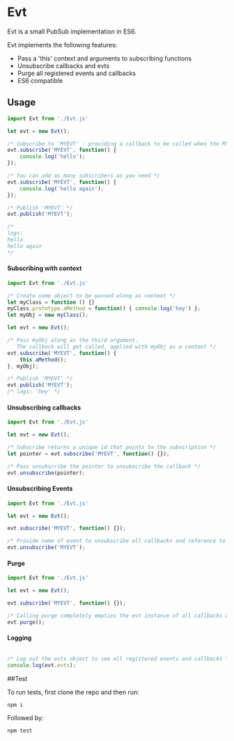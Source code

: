 # Evt

Evt is a small PubSub implementation in ES6.

Evt implements the following features: 

* Pass a 'this' context and arguments to subscribing functions
* Unsubscribe callbacks and evts
* Purge all registered events and callbacks
* ES6 compatible

## Usage 


```js
import Evt from './Evt.js'

let evt = new Evt();

/* Subscribe to 'MYEVT' - providing a callback to be called when the MYEVT event is published  */
evt.subscribe('MYEVT', function() {
    console.log('hello'); 
});

/* You can add as many subscribers as you need */
evt.subscribe('MYEVT', function() {
    console.log('hello again'); 
});

/* Publish 'MYEVT' */
evt.publish('MYEVT');

/* 
logs: 
hello 
hello again
*/

```

#### Subscribing with context

```js
import Evt from './Evt.js'

/* Create some object to be passed along as context */
let myClass = function () {}
myClass.prototype.aMethod = function() { console.log('hey') };
let myObj = new myClass();

let evt = new Evt();

/* Pass myObj along as the third argument. 
   The callback will get called, applied with myObj as a context */
evt.subscribe('MYEVT', function() {
    this.aMethod(); 
}, myObj);

/* Publish 'MYEVT' */
evt.publish('MYEVT');
/* logs: 'hey' */
```

#### Unsubscribing callbacks

```js
import Evt from './Evt.js'

let evt = new Evt();

/* Subscribe returns a unique id that points to the subscription */
let pointer = evt.subscribe('MYEVT', function() {});

/* Pass unsubscribe the pointer to unsubscribe the callback */
evt.unsubscribe(pointer);
```

#### Unsubscribing Events

```js
import Evt from './Evt.js'

let evt = new Evt();

evt.subscribe('MYEVT', function() {});

/* Provide name of event to unsubscribe all callbacks and reference to event */
evt.unsubscribe('MYEVT');
```

#### Purge

```js
import Evt from './Evt.js'

let evt = new Evt();

evt.subscribe('MYEVT', function() {});

/* Calling purge completely empties the evt instance of all callbacks and events */
evt.purge();
```

#### Logging
```js

/* Log out the evts object to see all registered events and callbacks */
console.log(evt.evts);
```

##Test

To run tests, first clone the repo and then run:

```
npm i
```

Followed by:

```
npm test
```

